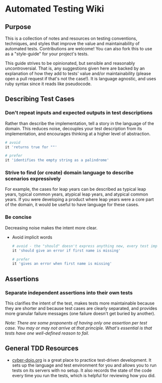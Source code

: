 # Automated Testing Wiki
## Purpose
This is a collection of notes and resources on testing conventions, techniques, and styles that improve the value and maintainability of automated tests. Contributions are welcome! You can also fork this to use as a "style-guide" for your project's tests.

This guide strives to be opinionated, but sensible and reasonably uncontroversial. That is, any suggestions given here are backed by an explanation of how they add to tests' value and/or maintainability (please open a pull request if that's not the case!). It is language agnostic, and uses ruby syntax since it reads like pseudocode.

## Describing Test Cases

### Don't repeat inputs and expected outputs in test descriptions
Rather than describe the implementation, tell a story in the language of the domain. This reduces noise, decouples your test description from its implementation, and encourages thinking at a higher level of abstraction.

```ruby
# avoid
it 'returns true for ""'

# prefer
it 'identifies the empty string as a palindrome'
```

### Strive to find (or create) domain language to describe scenarios expressively
For example, the cases for leap years can be described as typical leap years, typical common years, atypical leap years, and atypical common years. If you were developing a product where leap years were a core part of the domain, it would be useful to have language for these cases.

### Be concise
Decreasing noise makes the intent more clear.
* Avoid implicit words
  ```ruby
  # avoid - the "should" doesn't express anything new, every test implicitly describes what "should" happen
  it 'should give an error if first name is missing'
  
  # prefer
  it 'gives an error when first name is missing'
  ```

## Assertions

### Separate independent assertions into their own tests
This clarifies the intent of the test, makes tests more maintainable because they are shorter and because test cases are clearly separated, and provides more granular failure messages (one failure doesn't get buried by another).

*Note: There are some proponents of having only one assertion per test case. You may or may not arrive at that principle. What's essential is that tests have one well-defined reason to fail.*



## General TDD Resources
* [cyber-dojo.org](http://cyber-dojo.org/) is a great place to practice test-driven development. It sets up the language and test environment for you and allows you to run tests on its servers with no setup. It also records the state of the code every time you run the tests, which is helpful for reviewing how you did.
